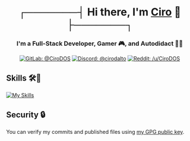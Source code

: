 
<div align="center">
<h1>┌───────┤ Hi there, I'm <a href="https://discord.com/users/1239165757653389324">Ciro</a> 👋 ├───────┐</h1>
<h3>I'm a Full-Stack Developer, Gamer 🎮, and Autodidact 🧑‍🏫</h3>



[![GitLab: @CiroDOS](https://img.shields.io/badge/%40CiroDOS-gray?style=flat-square&logo=gitlab&logoColor=white&labelColor=orange)](https://gitlab.com/CiroDOS)
[![Discord: @cirodalto](https://img.shields.io/badge/%40cirodalto-gray?style=flat-square&logo=discord&logoColor=white&labelColor=blue)](https://discord.com/users/1239165757653389324)
[![Reddit: /u/CiroDOS](https://img.shields.io/badge/%2Fu%2FCiroDOS-gray?style=flat-square&logo=reddit&logoColor=white&labelColor=red)](https://www.reddit.com/user/CiroDOS/)


</div>


## Skills 🛠️🤔
[![My Skills](https://skillicons.dev/icons?i=java,kotlin,cpp,c,nodejs,html,css,javascript&theme=light)](https://skillicons.dev)

## Security 🔒
You can verify my commits and published files using [my GPG public key](https://raw.githubusercontent.com/CiroZDP/cirozdp/refs/heads/main/security/publickey.asc).
